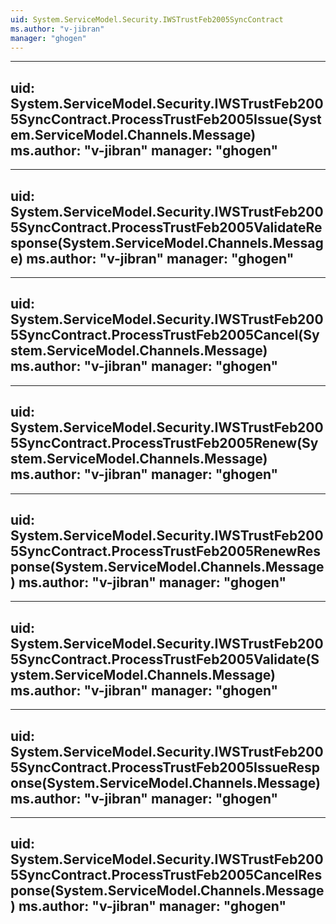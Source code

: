 ```yaml
---
uid: System.ServiceModel.Security.IWSTrustFeb2005SyncContract
ms.author: "v-jibran"
manager: "ghogen"
---
```


---
uid: System.ServiceModel.Security.IWSTrustFeb2005SyncContract.ProcessTrustFeb2005Issue(System.ServiceModel.Channels.Message)
ms.author: "v-jibran"
manager: "ghogen"
---

---
uid: System.ServiceModel.Security.IWSTrustFeb2005SyncContract.ProcessTrustFeb2005ValidateResponse(System.ServiceModel.Channels.Message)
ms.author: "v-jibran"
manager: "ghogen"
---

---
uid: System.ServiceModel.Security.IWSTrustFeb2005SyncContract.ProcessTrustFeb2005Cancel(System.ServiceModel.Channels.Message)
ms.author: "v-jibran"
manager: "ghogen"
---

---
uid: System.ServiceModel.Security.IWSTrustFeb2005SyncContract.ProcessTrustFeb2005Renew(System.ServiceModel.Channels.Message)
ms.author: "v-jibran"
manager: "ghogen"
---

---
uid: System.ServiceModel.Security.IWSTrustFeb2005SyncContract.ProcessTrustFeb2005RenewResponse(System.ServiceModel.Channels.Message)
ms.author: "v-jibran"
manager: "ghogen"
---

---
uid: System.ServiceModel.Security.IWSTrustFeb2005SyncContract.ProcessTrustFeb2005Validate(System.ServiceModel.Channels.Message)
ms.author: "v-jibran"
manager: "ghogen"
---

---
uid: System.ServiceModel.Security.IWSTrustFeb2005SyncContract.ProcessTrustFeb2005IssueResponse(System.ServiceModel.Channels.Message)
ms.author: "v-jibran"
manager: "ghogen"
---

---
uid: System.ServiceModel.Security.IWSTrustFeb2005SyncContract.ProcessTrustFeb2005CancelResponse(System.ServiceModel.Channels.Message)
ms.author: "v-jibran"
manager: "ghogen"
---
